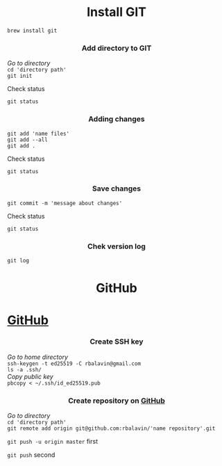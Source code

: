 <h1 align="center">Install GIT</h1>
<CODE>brew install git</CODE>
<h3 align="center">Add directory to GIT</h3>
<i>Go to directory<br></i>
<CODE>cd 'directory path'<br></CODE>
<CODE>git init<br></CODE>
<p>Сheck status<br></p>
<CODE>git status</CODE>
<h3 align="center">Adding changes</h3>
<CODE>git add 'name files'<br></CODE>
<CODE>git add --all<br></CODE>
<CODE>git add .<br></CODE>
<p>Сheck status<br></p>
<CODE>git status<br></CODE>
<h3 align="center">Save changes</h3>
<CODE>git commit -m 'message about changes'<br></CODE>
<p>Сheck status<br></p>
<CODE>git status<br></CODE>
<h3 align="center">Chek version log</h3>
<CODE>git log</CODE>

<h1 align="center">GitHub</h1>
<h1><a href="https://github.com">GitHub</a></h1>

<h3 align="center">Create SSH key</h3>
<i>Go to home directory<br></i>
<CODE>ssh-keygen -t ed25519 -C rbalavin@gmail.com<br></CODE>
<CODE>ls -a .ssh/<br></CODE>
<i>Copy public key<br></i>
<CODE>pbcopy < ~/.ssh/id_ed25519.pub<br></CODE>
<h3 align="center">Create repository on <a href="https://github.com">GitHub</a></h3>
<i>Go to directory<br></i>
<CODE>cd 'directory path'<br></CODE>
<CODE>git remote add origin git@github.com:rbalavin/'name repository'.git<br></CODE>
<p><CODE>git push -u origin master</CODE> first<br></p>
<p><CODE>git push</CODE> second</p>

